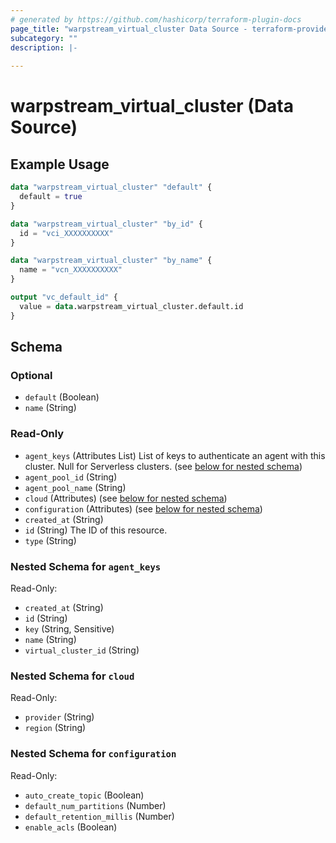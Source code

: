 ```yaml
---
# generated by https://github.com/hashicorp/terraform-plugin-docs
page_title: "warpstream_virtual_cluster Data Source - terraform-provider-warpstream"
subcategory: ""
description: |-
  
---
```


# warpstream_virtual_cluster (Data Source)



## Example Usage

```terraform
data "warpstream_virtual_cluster" "default" {
  default = true
}

data "warpstream_virtual_cluster" "by_id" {
  id = "vci_XXXXXXXXXX"
}

data "warpstream_virtual_cluster" "by_name" {
  name = "vcn_XXXXXXXXXX"
}

output "vc_default_id" {
  value = data.warpstream_virtual_cluster.default.id
}
```

<!-- schema generated by tfplugindocs -->
## Schema

### Optional

- `default` (Boolean)
- `name` (String)

### Read-Only

- `agent_keys` (Attributes List) List of keys to authenticate an agent with this cluster. Null for Serverless clusters. (see [below for nested schema](#nestedatt--agent_keys))
- `agent_pool_id` (String)
- `agent_pool_name` (String)
- `cloud` (Attributes) (see [below for nested schema](#nestedatt--cloud))
- `configuration` (Attributes) (see [below for nested schema](#nestedatt--configuration))
- `created_at` (String)
- `id` (String) The ID of this resource.
- `type` (String)

<a id="nestedatt--agent_keys"></a>
### Nested Schema for `agent_keys`

Read-Only:

- `created_at` (String)
- `id` (String)
- `key` (String, Sensitive)
- `name` (String)
- `virtual_cluster_id` (String)


<a id="nestedatt--cloud"></a>
### Nested Schema for `cloud`

Read-Only:

- `provider` (String)
- `region` (String)


<a id="nestedatt--configuration"></a>
### Nested Schema for `configuration`

Read-Only:

- `auto_create_topic` (Boolean)
- `default_num_partitions` (Number)
- `default_retention_millis` (Number)
- `enable_acls` (Boolean)
